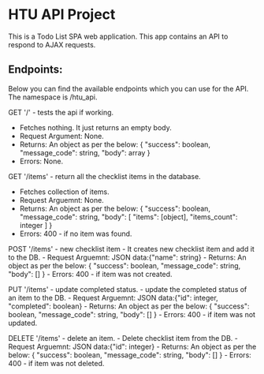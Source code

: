 # HTU API Project

This is a Todo List SPA web application. This app contains an API to respond to AJAX requests. 

## Endpoints:
Below you can find the available endpoints which you can use for the API. The namespace is /htu_api.

GET '/' - tests the api if working. 
- Fetches nothing. It just returns an empty body. 
- Request Argument: None. 
- Returns: An object as per the below:
{
    "success": boolean,
    "message_code": string,
    "body": array
}
- Errors: None. 

GET '/items' - return all the checklist items in the database. 
- Fetches collection of items. 
- Request Arguemnt: None. 
- Returns: An object as per the below:
{
    "success": boolean,
    "message_code": string,
    "body": [
        "items": [object],
        "items_count": integer
    ]
}
- Errors: 400 - if no item was found.

POST '/items' - new checklist item
    - It creates new checklist item and add it to the DB. 
    - Request Arguemnt: JSON data:{"name": string} 
    - Returns: An object as per the below:
    {
        "success": boolean,
        "message_code": string,
        "body": []
    }
    - Errors: 400 - if item was not created.

PUT '/items' - update completed status. 
    - update the completed status of an item to the DB.
    - Request Arguemnt: JSON data:{"id": integer, "completed": boolean} 
    - Returns: An object as per the below:
    {
        "success": boolean,
        "message_code": string,
        "body": []
    }
    - Errors: 400 - if item was not updated.

DELETE '/items' - delete an item. 
    - Delete checklist item from the DB.
    - Request Arguemnt: JSON data:{"id": integer} 
    - Returns: An object as per the below:
    {
        "success": boolean,
        "message_code": string,
        "body": []
    }
    - Errors: 400 - if item was not deleted.

